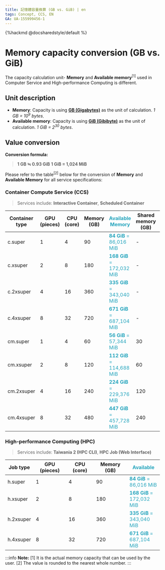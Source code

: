 ```yaml
---
title: 記憶體容量換算 (GB vs. GiB) | en
tags: Concept, CCS, EN
GA: UA-155999456-1
---
```


<style>
#doc.markdown-body, .ui-infobar, .container-thiner {
  max-width: 1080px;
}
.ui-content #doc.markdown-body, .ui-content .ui-infobar {
    max-width: 900px;
}
@media (min-width: 768px) {
    #doc.markdown-body, .ui-infobar {
        max-width: 750px;
    }
}
@media (min-width: 1200px) {
    #doc.markdown-body, .ui-infobar {
        max-width: 1170px;
    }
}
</style>

{%hackmd @docsharedstyle/default %}

# Memory capacity conversion (GB vs. GiB)



The capacity calculation unit- **Memory** and **Available memory**<sup>[1]</sup> used in Computer Service and High-performance Computing is different.


## Unit description

- **Memory**: Capacity is using **[GB (Gigabytes)](https://en.wikipedia.org/wiki/Gigabyte)** as the unit of calculation. *1 GB = 10<sup>9</sup> bytes*.
- **Available memory**: Capacity is using **[GiB (Gibibyte)](https://en.wikipedia.org/wiki/Byte#Multiple-byte_units)** as the unit of calculation. *1 GiB = 2<sup>30</sup> bytes*.

## Value conversion

**Conversion formula:**
> **1 GB ≒ 0.93 GiB**
**1 GiB = 1,024 MiB**


Please refer to the table<sup>[2]</sup> below for the conversion of **Memory** and **Available Memory** for all service specifications:

### Container Compute Service (CCS)

> Services include: **Interactive Container**, **Scheduled Container**

| Container type | GPU (pieces)| CPU (core) | Memory (GB) |<span style="color:#27a5bd;font-weight:bold;">Available Memory</span> |Shared memory (GB)|<span style="color:#27a5bd;">Available Shared Memory</span>|
| -------- | -------- | -------- |-------- |-------- |-------- |-------- |
| c.super   | 1     | 4     |90     |<span style="color:#27a5bd;font-weight:bold;">84 GiB</span><span style="color:#27a5bd;"> =</span><br><span style="color:#27a5bd;">86,016  MiB </span>   |-|-|
| c.xsuper   | 2    | 8    |180     |<span style="color:#27a5bd;font-weight:bold;">168 GiB</span><span style="color:#27a5bd;"> =</span><br><span style="color:#27a5bd;">172,032  MiB </span>       |-|-|
| c.2xsuper   | 4     | 16    |360     |<span style="color:#27a5bd;font-weight:bold;">335 GiB</span><span style="color:#27a5bd;"> =</span><br><span style="color:#27a5bd;">343,040  MiB </span>      |-|-|
| c.4xsuper  | 8     | 32     |720     |<span style="color:#27a5bd;font-weight:bold;">671 GiB</span><span style="color:#27a5bd;"> =</span><br><span style="color:#27a5bd;">687,104  MiB </span>      |-|-|
| cm.super   | 1     | 4     |60     | <span style="color:#27a5bd;font-weight:bold;">56 GiB</span><span style="color:#27a5bd;"> =</span><br><span style="color:#27a5bd;">57,344  MiB </span>    | 30    | <span style="color:#27a5bd;font-weight:bold;">28 GiB</span><span style="color:#27a5bd;"> =</span><br><span style="color:#27a5bd;">28,672  MiB </span>    |
| cm.xsuper  | 2     | 8     |120     |  <span style="color:#27a5bd;font-weight:bold;">112 GiB</span><span style="color:#27a5bd;"> =</span><br><span style="color:#27a5bd;">114,688  MiB </span>     | 60    |  <span style="color:#27a5bd;font-weight:bold;">56 GiB</span><span style="color:#27a5bd;"> =</span><br><span style="color:#27a5bd;">57,344  MiB </span>   |
| cm.2xsuper   | 4     | 16     |240     | <span style="color:#27a5bd;font-weight:bold;">224 GiB</span><span style="color:#27a5bd;"> =</span><br><span style="color:#27a5bd;">229,376  MiB </span>     | 120    |<span style="color:#27a5bd;font-weight:bold;">112 GiB</span><span style="color:#27a5bd;"> =</span><br><span style="color:#27a5bd;">114,688  MiB </span>     |
| cm.4xsuper   | 8     | 32     |480     |  <span style="color:#27a5bd;font-weight:bold;">447 GiB</span><span style="color:#27a5bd;"> =</span><br><span style="color:#27a5bd;">457,728  MiB </span>   |  240    |<span style="color:#27a5bd;font-weight:bold;">224 GiB</span><span style="color:#27a5bd;"> =</span><br><span style="color:#27a5bd;">229,376  MiB </span>     |

### High-performance Computing (HPC)

> Services include: **Taiwania 2 (HPC CLI)**, **HPC Job (Web Interface)**

| Job type | GPU (pieces)| CPU (core) | Memory (GB) |<span style="color:#27a5bd;font-weight:bold;">Available</span> |
| -------- | -------- | -------- |-------- |-------- |
| h.super   | 1     | 4     |90     |<span style="color:#27a5bd;font-weight:bold;">84 GiB</span><span style="color:#27a5bd;"> =</span><br><span style="color:#27a5bd;">86,016  MiB </span>   |
| h.xsuper   | 2    | 8    |180     |<span style="color:#27a5bd;font-weight:bold;">168 GiB</span><span style="color:#27a5bd;"> =</span><br><span style="color:#27a5bd;">172,032  MiB </span>       |
| h.2xsuper   | 4     | 16    |360     |<span style="color:#27a5bd;font-weight:bold;">335 GiB</span><span style="color:#27a5bd;"> =</span><br><span style="color:#27a5bd;">343,040  MiB </span>      |
| h.4xsuper  | 8     | 32     |720     |<span style="color:#27a5bd;font-weight:bold;">671 GiB</span><span style="color:#27a5bd;"> =</span><br><span style="color:#27a5bd;">687,104  MiB </span>      |




:::info
<i class="fa fa-paperclip fa-20" aria-hidden="true"></i> **Note:** 
[1] It is the actual memory capacity that can be used by the user.
[2] The value is rounded to the nearest whole number.
:::

